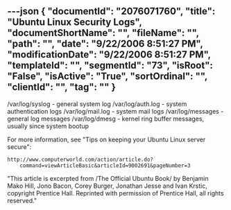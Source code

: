 ---json
{
  "documentId": "2076071760",
  "title": "Ubuntu Linux Security Logs",
  "documentShortName": "",
  "fileName": "",
  "path": "",
  "date": "9/22/2006 8:51:27 PM",
  "modificationDate": "9/22/2006 8:51:27 PM",
  "templateId": "",
  "segmentId": "73",
  "isRoot": "False",
  "isActive": "True",
  "sortOrdinal": "",
  "clientId": "",
  "tag": ""
}
---

/var/log/syslog - general system log
/var/log/auth.log - system authentication logs
/var/log/mail.log - system mail logs
/var/log/messages - general log messages
/var/log/dmesg - kernel ring buffer messages, usually since system bootup

For more information, see &quot;Tips on keeping your Ubuntu Linux server secure&quot;:

    http://www.computerworld.com/action/article.do?
        command=viewArticleBasic&articleId=9002691&pageNumber=3

&quot;This article is excerpted from /The Official Ubuntu Book/ by Benjamin Mako Hill, Jono Bacon, Corey Burger, Jonathan Jesse and Ivan Krstic, copyright Prentice Hall. Reprinted with permission of Prentice Hall, all rights reserved.&quot;
